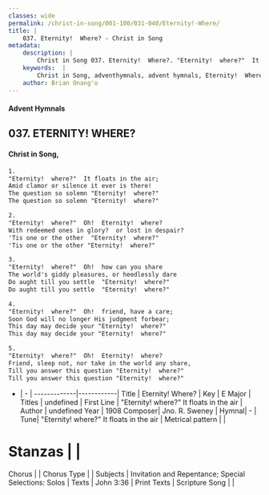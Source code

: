 ```yaml
---
classes: wide
permalink: /christ-in-song/001-100/031-040/Eternity!-Where/
title: |
    037. Eternity!  Where? - Christ in Song
metadata:
    description: |
        Christ in Song 037. Eternity!  Where?. "Eternity!  where?"  It floats in the air; Amid clamor or silence it ever is there! The question so solemn "Eternity!  where?"   The question so solemn "Eternity!  where?"
    keywords:  |
        Christ in Song, adventhymnals, advent hymnals, Eternity!  Where?, "Eternity!  where?"  It floats in the air. 
    author: Brian Onang'o
---
```


#### Advent Hymnals
## 037. ETERNITY!  WHERE?
####  Christ in Song,

```txt
1.
"Eternity!  where?"  It floats in the air;
Amid clamor or silence it ever is there!
The question so solemn "Eternity!  where?"  
The question so solemn "Eternity!  where?"

2.
"Eternity!  where?"  Oh!  Eternity!  where?
With redeemed ones in glory?  or lost in despair?
'Tis one or the other  "Eternity!  where?"
'Tis one or the other "Eternity!  where?"

3.
"Eternity!  where?"  Oh!  how can you share
The world's giddy pleasures, or heedlessly dare
Do aught till you settle  "Eternity!  where?"
Do aught till you settle  "Eternity!  where?"

4.
"Eternity!  where?"  Oh!  friend, have a care;
Soon God will no longer His judgment forbear;
This day may decide your "Eternity!  where?"
This day may decide your "Eternity!  where?"

5.
"Eternity!  where?"  Oh!  Eternity!  where?
Friend, sleep not, nor take in the world any share,
Till you answer this question "Eternity!  where?"
Till you answer this question "Eternity!  where?"

```

- |   -  |
-------------|------------|
Title | Eternity!  Where? |
Key | E Major |
Titles | undefined |
First Line | "Eternity!  where?"  It floats in the air |
Author | undefined
Year | 1908
Composer| Jno. R. Sweney |
Hymnal|  - |
Tune| "Eternity!  where?"  It floats in the air |
Metrical pattern | |
# Stanzas |  |
Chorus |  |
Chorus Type |  |
Subjects | Invitation and Repentance; Special Selections: Solos |
Texts | John 3:36 |
Print Texts | 
Scripture Song |  |
    
